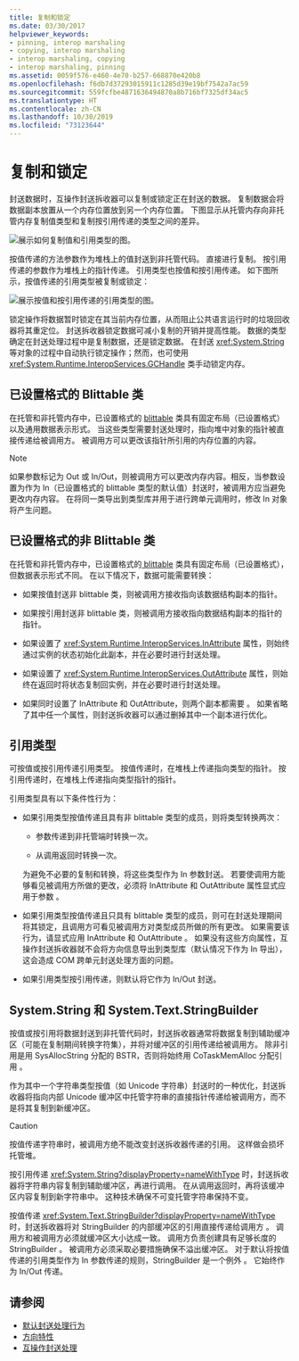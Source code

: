 ```yaml
---
title: 复制和锁定
ms.date: 03/30/2017
helpviewer_keywords:
- pinning, interop marshaling
- copying, interop marshaling
- interop marshaling, copying
- interop marshaling, pinning
ms.assetid: 0059f576-e460-4e70-b257-668870e420b8
ms.openlocfilehash: f6db7d37293015911c1285d39e19bf7542a7ac59
ms.sourcegitcommit: 559fcfbe4871636494870a8b716bf7325df34ac5
ms.translationtype: HT
ms.contentlocale: zh-CN
ms.lasthandoff: 10/30/2019
ms.locfileid: "73123644"
---
```

# <a name="copying-and-pinning"></a>复制和锁定

封送数据时，互操作封送拆收器可以复制或锁定正在封送的数据。 复制数据会将数据副本放置从一个内存位置放到另一个内存位置。 下图显示从托管内存向非托管内存复制值类型和复制按引用传递的类型之间的差异。

![展示如何复制值和引用类型的图。](./media/copying-and-pinning/interop-marshal-copy.gif)

按值传递的方法参数作为堆栈上的值封送到非托管代码。 直接进行复制。 按引用传递的参数作为堆栈上的指针传递。 引用类型也按值和按引用传递。 如下图所示，按值传递的引用类型被复制或锁定：

![展示按值和按引用传递的引用类型的图。](./media/copying-and-pinning/interop-marshal-reference-pin.gif)

锁定操作将数据暂时锁定在其当前内存位置，从而阻止公共语言运行时的垃圾回收器将其重定位。 封送拆收器锁定数据可减小复制的开销并提高性能。 数据的类型确定在封送处理过程中是复制数据，还是锁定数据。  在封送 <xref:System.String> 等对象的过程中自动执行锁定操作；然而，也可使用 <xref:System.Runtime.InteropServices.GCHandle> 类手动锁定内存。

## <a name="formatted-blittable-classes"></a>已设置格式的 Blittable 类

在托管和非托管内存中，已设置格式的 [blittable](blittable-and-non-blittable-types.md) 类具有固定布局（已设置格式）以及通用数据表示形式。 当这些类型需要封送处理时，指向堆中对象的指针被直接传递给被调用方。 被调用方可以更改该指针所引用的内存位置的内容。

> [!NOTE]
> 如果参数标记为 Out 或 In/Out，则被调用方可以更改内存内容。相反，当参数设置为作为 In（已设置格式的 blittable 类型的默认值）封送时，被调用方应当避免更改内存内容。 在将同一类导出到类型库并用于进行跨单元调用时，修改 In 对象将产生问题。

## <a name="formatted-non-blittable-classes"></a>已设置格式的非 Blittable 类

在托管和非托管内存中，已设置格式的[ blittable](blittable-and-non-blittable-types.md) 类具有固定布局（已设置格式），但数据表示形式不同。 在以下情况下，数据可能需要转换：

- 如果按值封送非 blittable 类，则被调用方接收指向该数据结构副本的指针。

- 如果按引用封送非 blittable 类，则被调用方接收指向数据结构副本的指针的指针。

- 如果设置了 <xref:System.Runtime.InteropServices.InAttribute> 属性，则始终通过实例的状态初始化此副本，并在必要时进行封送处理。

- 如果设置了 <xref:System.Runtime.InteropServices.OutAttribute> 属性，则始终在返回时将状态复制回实例，并在必要时进行封送处理。

- 如果同时设置了 InAttribute 和 OutAttribute，则两个副本都需要   。 如果省略了其中任一个属性，则封送拆收器可以通过删掉其中一个副本进行优化。

## <a name="reference-types"></a>引用类型

可按值或按引用传递引用类型。 按值传递时，在堆栈上传递指向类型的指针。 按引用传递时，在堆栈上传递指向类型指针的指针。

引用类型具有以下条件性行为：

- 如果引用类型按值传递且具有非 blittable 类型的成员，则将类型转换两次：

  - 参数传递到非托管端时转换一次。

  - 从调用返回时转换一次。

  为避免不必要的复制和转换，将这些类型作为 In 参数封送。 若要使调用方能够看见被调用方所做的更改，必须将 InAttribute 和 OutAttribute 属性显式应用于参数   。

- 如果引用类型按值传递且只具有 blittable 类型的成员，则可在封送处理期间将其锁定，且调用方可看见被调用方对类型成员所做的所有更改。 如果需要该行为，请显式应用 InAttribute 和 OutAttribute   。 如果没有这些方向属性，互操作封送拆收器就不会将方向信息导出到类型库（默认情况下作为 In 导出），这会造成 COM 跨单元封送处理方面的问题。

- 如果引用类型按引用传递，则默认将它作为 In/Out 封送。

## <a name="systemstring-and-systemtextstringbuilder"></a>System.String 和 System.Text.StringBuilder

按值或按引用将数据封送到非托管代码时，封送拆收器通常将数据复制到辅助缓冲区（可能在复制期间转换字符集），并将对缓冲区的引用传递给被调用方。 除非引用是用 SysAllocString 分配的 BSTR，否则将始终用 CoTaskMemAlloc 分配引用    。

作为其中一个字符串类型按值（如 Unicode 字符串）封送时的一种优化，封送拆收器将指向内部 Unicode 缓冲区中托管字符串的直接指针传递给被调用方，而不是将其复制到新缓冲区。

> [!CAUTION]
> 按值传递字符串时，被调用方绝不能改变封送拆收器传递的引用。 这样做会损坏托管堆。

按引用传递 <xref:System.String?displayProperty=nameWithType> 时，封送拆收器将字符串内容复制到辅助缓冲区，再进行调用。 在从调用返回时，再将该缓冲区内容复制到新字符串中。 这种技术确保不可变托管字符串保持不变。

按值传递 <xref:System.Text.StringBuilder?displayProperty=nameWithType> 时，封送拆收器将对 StringBuilder 的内部缓冲区的引用直接传递给调用方  。 调用方和被调用方必须就缓冲区大小达成一致。 调用方负责创建具有足够长度的 StringBuilder  。 被调用方必须采取必要措施确保不溢出缓冲区。 对于默认将按值传递的引用类型作为 In 参数传递的规则，StringBuilder 是一个例外  。 它始终作为 In/Out 传递。

## <a name="see-also"></a>请参阅

- [默认封送处理行为](default-marshaling-behavior.md)
- [方向特性](https://docs.microsoft.com/previous-versions/dotnet/netframework-4.0/77e6taeh(v=vs.100))
- [互操作封送处理](interop-marshaling.md)
